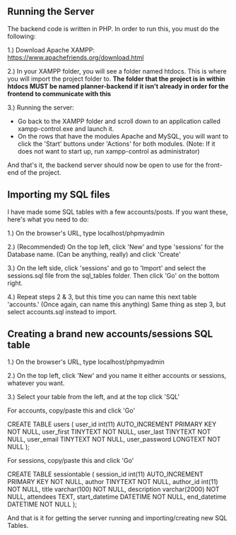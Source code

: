 ## Running the Server

 The backend code is written in PHP. In order to run this, you must do the following:
 
 1.) Download Apache XAMPP: https://www.apachefriends.org/download.html
 
 2.) In your XAMPP folder, you will see a folder named htdocs. This is where you will import the project folder to. **The folder that the project is in within htdocs MUST be named planner-backend if it isn't already in order for the frontend to communicate with this**
 
 3.) Running the server:
 
  - Go back to the XAMPP folder and scroll down to an application called xampp-control.exe and launch it.
  - On the rows that have the modules Apache and MySQL, you will want to click the 'Start' buttons under 'Actions' for both modules.
    (Note: If it does not want to start up, run xampp-control as administrator)
 
 And that's it, the backend server should now be open to use for the front-end of the project.

## Importing my SQL files

I have made some SQL tables with a few accounts/posts. If you want these, here's what you need to do:

1.) On the browser's URL, type localhost/phpmyadmin

2.) (Recommended) On the top left, click 'New' and type 'sessions' for the Database name. (Can be anything, really) and click 'Create'

3.) On the left side, click 'sessions' and go to 'Import' and select the sessions.sql file from the sql_tables folder. Then click 'Go' on the bottom right.

4.) Repeat steps 2 & 3, but this time you can name this next table 'accounts.' (Once again, can name this anything) Same thing as step 3, but select accounts.sql instead to import.

## Creating a brand new accounts/sessions SQL table

1.) On the browser's URL, type localhost/phpmyadmin

2.) On the top left, click 'New' and you name it either accounts or sessions, whatever you want.

3.) Select your table from the left, and at the top click 'SQL'

For accounts, copy/paste this and click 'Go'

CREATE TABLE users (
	user_id int(11) AUTO_INCREMENT PRIMARY KEY NOT NULL,
	user_first TINYTEXT NOT NULL,
	user_last TINYTEXT NOT NULL,
	user_email TINYTEXT NOT NULL,
	user_password LONGTEXT NOT NULL
);

For sessions, copy/paste this and click 'Go'

CREATE TABLE sessiontable (
	session_id int(11) AUTO_INCREMENT PRIMARY KEY NOT NULL,
	author TINYTEXT NOT NULL,
	author_id int(11) NOT NULL,
	title varchar(100) NOT NULL,
	description varchar(2000) NOT NULL,
	attendees TEXT,
	start_datetime DATETIME NOT NULL,
	end_datetime DATETIME NOT NULL
);

And that is it for getting the server running and importing/creating new SQL Tables.
